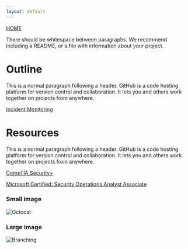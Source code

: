 ```yaml
---
layout: default
---
```


[HOME](./index.md)

There should be whitespace between paragraphs. We recommend including a README, or a file with information about your project.

# Outline

This is a normal paragraph following a header. GitHub is a code hosting platform for version control and collaboration. It lets you and others work together on projects from anywhere.

[Incident Monitoring](./siem_projects.md)

# Resources

This is a normal paragraph following a header. GitHub is a code hosting platform for version control and collaboration. It lets you and others work together on projects from anywhere.

[CompTIA Security+](./siem_projects.md)

[Microsoft Certified: Security Operations Analyst Associate](./siem_projects.md)

### Small image

![Octocat](https://github.githubassets.com/images/icons/emoji/octocat.png)

### Large image

![Branching](https://guides.github.com/activities/hello-world/branching.png)
